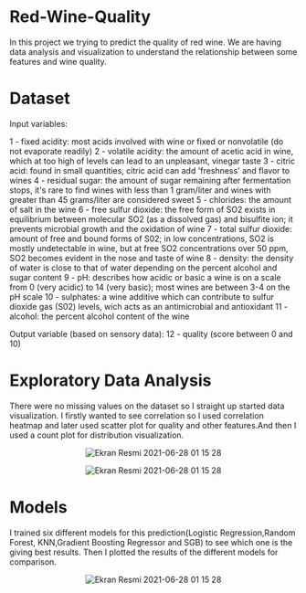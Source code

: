 # Red-Wine-Quality
In this project we trying to predict the quality of red wine. We are having data analysis and visualization to understand the relationship between some features and wine quality.

# Dataset
Input variables:

1 - fixed acidity: most acids involved with wine or fixed or nonvolatile (do not evaporate readily)
2 - volatile acidity: the amount of acetic acid in wine, which at too high of levels can lead to an unpleasant, vinegar taste
3 - citric acid: found in small quantities, citric acid can add 'freshness' and flavor to wines
4 - residual sugar: the amount of sugar remaining after fermentation stops, it's rare to find wines with less than 1 gram/liter and wines with greater than 45 grams/liter are considered sweet
5 - chlorides: the amount of salt in the wine
6 - free sulfur dioxide: the free form of SO2 exists in equilibrium between molecular SO2 (as a dissolved gas) and bisulfite ion; it prevents microbial growth and the oxidation of wine
7 - total sulfur dioxide: amount of free and bound forms of S02; in low concentrations, SO2 is mostly undetectable in wine, but at free SO2 concentrations over 50 ppm, SO2 becomes evident in the nose and taste of wine
8 - density: the density of water is close to that of water depending on the percent alcohol and sugar content
9 - pH: describes how acidic or basic a wine is on a scale from 0 (very acidic) to 14 (very basic); most wines are between 3-4 on the pH scale
10 - sulphates: a wine additive which can contribute to sulfur dioxide gas (S02) levels, wich acts as an antimicrobial and antioxidant
11 - alcohol: the percent alcohol content of the wine

Output variable (based on sensory data):
12 - quality (score between 0 and 10)

# Exploratory Data Analysis
There were no missing values on the dataset so I straight up started data visualization. I firstly wanted to see correlation so I used correlation heatmap and later used scatter plot for quality and other features.And then I used a count plot for distribution visualization.
<p align="center"> 
   <img alt="Ekran Resmi 2021-06-28 01 15 28" src="https://user-images.githubusercontent.com/87663976/143588844-924fac8e-f68d-47cc-9c72-c3e11bd2362d.png">
</p>

<p align="center"> 
   <img alt="Ekran Resmi 2021-06-28 01 15 28" src="https://user-images.githubusercontent.com/87663976/143588744-ec34f1bb-5616-4007-bd00-dc0a4db00c53.png">
</p>

# Models 
I trained six different models for this prediction(Logistic Regression,Random Forest, KNN,Gradient Boosting Regressor and SGB) to see which one is the giving best results. Then I plotted the results of the different models for comparison.

<p align="center"> 
   <img alt="Ekran Resmi 2021-06-28 01 15 28" src="https://user-images.githubusercontent.com/87663976/143589235-e8df3041-6f1d-4a15-93d6-2b6f636fc498.png">
</p>

